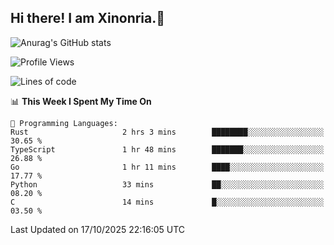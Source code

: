 ## Hi there! I am Xinonria.👋

![Anurag's GitHub stats](https://status-git-main-xinonrias-projects-f26540e3.vercel.app/api?username=xinonria&hide=stars,issues)

<!--START_SECTION:waka-->
![Profile Views](http://img.shields.io/badge/Profile%20Views-0-blue)

![Lines of code](https://img.shields.io/badge/From%20Hello%20World%20I%27ve%20Written-10.3%20million%20lines%20of%20code-blue)

📊 **This Week I Spent My Time On** 

```text
💬 Programming Languages: 
Rust                     2 hrs 3 mins        ████████░░░░░░░░░░░░░░░░░   30.65 % 
TypeScript               1 hr 48 mins        ███████░░░░░░░░░░░░░░░░░░   26.88 % 
Go                       1 hr 11 mins        ████░░░░░░░░░░░░░░░░░░░░░   17.77 % 
Python                   33 mins             ██░░░░░░░░░░░░░░░░░░░░░░░   08.20 % 
C                        14 mins             █░░░░░░░░░░░░░░░░░░░░░░░░   03.50 % 
```


 Last Updated on 17/10/2025 22:16:05 UTC
<!--END_SECTION:waka-->

<!--
**xinonria/xinonria** is a ✨ _special_ ✨ repository because its `README.md` (this file) appears on your GitHub profile.

Here are some ideas to get you started:

- 🔭 I’m currently working on ...
- 🌱 I’m currently learning ...
- 👯 I’m looking to collaborate on ...
- 🤔 I’m looking for help with ...
- 💬 Ask me about ...
- 📫 How to reach me: ...
- 😄 Pronouns: ...
- ⚡ Fun fact: ...
-->

